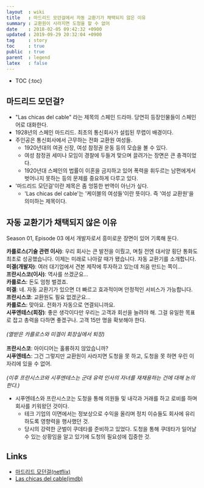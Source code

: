 ```yaml
---
layout  : wiki
title   : 마드리드 모던걸에서 자동 교환기가 채택되지 않은 이유
summary : 교환원이 사라지면 도청을 할 수 없어
date    : 2018-02-05 09:42:32 +0900
updated : 2019-09-29 20:32:04 +0900
tag     : story
toc     : true
public  : true
parent  : legend
latex   : false
---
```

* TOC
{:toc}

## 마드리드 모던걸?

* "Las chicas del cable" 라는 제목의 스페인 드라마. 당연히 등장인물들이 스페인어로 대화한다.
* 1928년의 스페인 마드리드. 최초의 통신회사가 설립된 무렵이 배경이다.
* 주인공은 통신회사에서 근무하는 전화 교환원 여성들.
    * 1920년대의 여권 신장, 여성 참정권 운동 등의 모습을 볼 수 있다.
    * 여성 참정권 세미나 모임이 경찰에 두들겨 맞으며 끌려가는 장면은 큰 충격이었다.
    * 1920년대 스페인의 법률이 이혼을 금지하고 있어 폭력을 휘두르는 남편에게서 벗어나지 못하는 등의 문제를 중요하게 다루고 있다.
* '마드리드 모던걸'이란 제목은 좀 엉뚱한 번역이 아닌가 싶다.
    * 'Las chicas del cable'는 '케이블의 여성들'이란 뜻이다. 즉 '여성 교환원'을 의미하는 제목이다.

## 자동 교환기가 채택되지 않은 이유

Season 01, Episode 03 에서 개발자로서 흥미로운 장면이 있어 기록해 둔다.

>
**카를로스(기술 관련 이사)**: 우리 회사는 큰 발전을 이뤘고, 며칠 전엔 대서양 횡단 통화도 최초로 성공했습니다. 이제는 미래로 나아갈 때가 됐습니다. 자동 교환기를 소개합니다.
<br />
**미겔(개발자)**: 여러 대기업에서 견본 제작에 투자하고 있는데 처음 만드는 쪽이...
<br />
**프란시스코(이사)**: 역사를 쓰겠군요...
<br />
**카를로스**: 돈도 엄청 벌겠죠.
<br />
**미겔**: 네. 자동 교환기가 있으면 더 빠르고 효과적이며 안정적인 서비스가 가능합니다.
<br />
**프란시스코**: 교환원도 필요 없겠군요...
<br />
**카를로스**: 맞아요. 전화가 자동으로 연결되니까요.
<br />
**시푸엔테스(회장)**: 좋은 생각이다만 우리는 고객과 회선을 늘려야 해. 그걸 유일한 목표로 잡고 총력을 다하면 좋겠구나. 고객 15만 명을 확보해야 한다.
<br /> <br />
*(열받은 카를로스와 미겔이 회장실에서 퇴장)*
<br /> <br />
**프란시스코**: 아이디어는 훌륭하지 않았습니까?
<br />
**시푸엔테스**: 그건 그렇지만 교환원이 사라지면 도청을 못 하고, 도청을 못 하면 우린 이 자리에 있을 수 없어.
<br /> <br />
*(이후 프란시스코와 시푸엔테스는 군대 유력 인사의 자녀를 재채용하는 건에 대해 논의한다.)*

* 시푸엔테스와 프란시스코는 도청을 통해 의원들 및 내각과 거래를 하고 로비를 하며 회사를 키워왔던 것이다.
    * 테크 기업의 이면에서는 정보상으로 수익을 올리며 정치 이슈들도 회사에 유리하도록 영향력을 행사했던 것.
    * 당시의 강력한 군벌이 쿠데타를 준비하고 있었다. 도청을 통해 쿠데타가 일어날 수 있는 상황임을 알고 있기에 도청의 필요성에 집중한 것.

## Links

* [마드리드 모던걸(netflix)](https://www.netflix.com/kr/title/80100929 )
* [Las chicas del cable(imdb)](http://www.imdb.com/title/tt5674718/)

